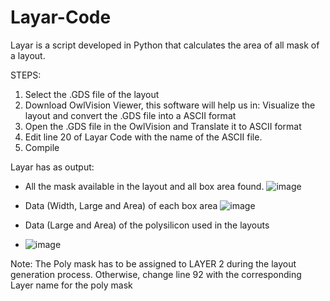 # Layar-Code
Layar is a script developed in Python that calculates the area of all mask of a layout.

STEPS:
1. Select the .GDS file of the layout
2. Download OwlVision Viewer, this software will help us in: Visualize the layout and convert the .GDS file into a ASCII format
3. Open the .GDS file in the OwlVision and Translate it to ASCII format
4. Edit line 20 of Layar Code with the name of the ASCII file.
5. Compile

Layar has as output:
- All the mask available in the layout and all box area found.
![image](https://user-images.githubusercontent.com/110146406/181416824-96266bc4-df59-437a-9d09-cb5541662780.png)

- Data (Width, Large and Area) of each box area
![image](https://user-images.githubusercontent.com/110146406/181416903-30823d0f-d669-4148-88af-2f455a2ac8c0.png)

- Data (Large and Area) of the polysilicon used in the layouts
- ![image](https://user-images.githubusercontent.com/110146406/181416947-0470d587-60e9-4857-8521-68657fce88fb.png)

Note: The Poly mask has to be assigned to LAYER 2 during the layout generation process. Otherwise, change line 92 with the corresponding Layer name for the poly mask
